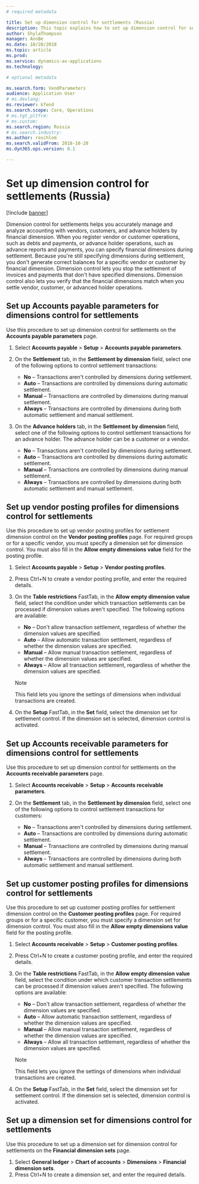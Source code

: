 ```yaml
---
# required metadata

title: Set up dimension control for settlements (Russia)
description: This topic explains how to set up dimension control for settlements in Russia.
author: ShylaThompson
manager: AnnBe
ms.date: 10/28/2018
ms.topic: article
ms.prod: 
ms.service: dynamics-ax-applications
ms.technology: 

# optional metadata

ms.search.form: VendParameters 
audience: Application User
# ms.devlang: 
ms.reviewer: kfend
ms.search.scope: Core, Operations
# ms.tgt_pltfrm: 
# ms.custom: 
ms.search.region: Russia
# ms.search.industry: 
ms.author: roschlom
ms.search.validFrom: 2018-10-28
ms.dyn365.ops.version: 8.1

---
```


# Set up dimension control for settlements (Russia)
[!include [banner](../includes/banner.md)]

Dimension control for settlements helps you accurately manage and analyze accounting with vendors, customers, and advance holders by financial dimension. When you register vendor or customer operations, such as debts and payments, or advance holder operations, such as advance reports and payments, you can specify financial dimensions during settlement. Because you're still specifying dimensions during settlement, you don't generate correct balances for a specific vendor or customer by financial dimension. Dimension control lets you stop the settlement of invoices and payments that don't have specified dimensions. Dimension control also lets you verify that the financial dimensions match when you settle vendor, customer, or advanced holder operations.

## Set up Accounts payable parameters for dimensions control for settlements
Use this procedure to set up dimension control for settlements on the **Accounts payable parameters** page.

1. Select **Accounts payable** \> **Setup** \> **Accounts payable parameters**.
2. On the **Settlement** tab, in the **Settlement by dimension** field, select one of the following options to control settlement transactions:

    - **No** – Transactions aren't controlled by dimensions during settlement.
    - **Auto** – Transactions are controlled by dimensions during automatic settlement.
    - **Manual** – Transactions are controlled by dimensions during manual settlement.
    - **Always** – Transactions are controlled by dimensions during both automatic settlement and manual settlement.

3. On the **Advance holders** tab, in the **Settlement by dimension** field, select one of the following options to control settlement transactions for an advance holder. The advance holder can be a customer or a vendor.

    - **No** – Transactions aren't controlled by dimensions during settlement.
    - **Auto** – Transactions are controlled by dimensions during automatic settlement.
    - **Manual** – Transactions are controlled by dimensions during manual settlement.
    - **Always** – Transactions are controlled by dimensions during both automatic settlement and manual settlement.

## Set up vendor posting profiles for dimensions control for settlements
Use this procedure to set up vendor posting profiles for settlement dimension control on the **Vendor posting profiles** page. For required groups or for a specific vendor, you must specify a dimension set for dimension control. You must also fill in the **Allow empty dimensions value** field for the posting profile.

1. Select **Accounts payable** \> **Setup** \> **Vendor posting profiles**.
2. Press Ctrl+N to create a vendor posting profile, and enter the required details.
3. On the **Table restrictions** FastTab, in the **Allow empty dimension value** field, select the condition under which transaction settlements can be processed if dimension values aren't specified. The following options are available:

    - **No** – Don't allow transaction settlement, regardless of whether the dimension values are specified.
    - **Auto** – Allow automatic transaction settlement, regardless of whether the dimension values are specified.
    - **Manual** – Allow manual transaction settlement, regardless of whether the dimension values are specified.
    - **Always** – Allow all transaction settlement, regardless of whether the dimension values are specified.

    > [!NOTE]
    > This field lets you ignore the settings of dimensions when individual transactions are created.

4. On the **Setup** FastTab, in the **Set** field, select the dimension set for settlement control. If the dimension set is selected, dimension control is activated.

## Set up Accounts receivable parameters for dimensions control for settlements
Use this procedure to set up dimension control for settlements on the **Accounts receivable parameters** page.

1. Select **Accounts receivable** \> **Setup** \> **Accounts receivable parameters**.
2. On the **Settlement** tab, in the **Settlement by dimension** field, select one of the following options to control settlement transactions for customers:

    - **No** – Transactions aren't controlled by dimensions during settlement.
    - **Auto** – Transactions are controlled by dimensions during automatic settlement.
    - **Manual** – Transactions are controlled by dimensions during manual settlement.
    - **Always** – Transactions are controlled by dimensions during both automatic settlement and manual settlement.

## Set up customer posting profiles for dimensions control for settlements
Use this procedure to set up customer posting profiles for settlement dimension control on the **Customer posting profiles** page. For required groups or for a specific customer, you must specify a dimension set for dimension control. You must also fill in the **Allow empty dimensions value** field for the posting profile.

1. Select **Accounts receivable** \> **Setup** \> **Customer posting profiles**.
2. Press Ctrl+N to create a customer posting profile, and enter the required details.
3. On the **Table restrictions** FastTab, in the **Allow empty dimension value** field, select the condition under which customer transaction settlements can be processed if dimension values aren't specified. The following options are available:

    - **No** – Don't allow transaction settlement, regardless of whether the dimension values are specified.
    - **Auto** – Allow automatic transaction settlement, regardless of whether the dimension values are specified.
    - **Manual** – Allow manual transaction settlement, regardless of whether the dimension values are specified.
    - **Always** – Allow all transaction settlement, regardless of whether the dimension values are specified.

    > [!NOTE]
    > This field lets you ignore the settings of dimensions when individual transactions are created.

4. On the **Setup** FastTab, in the **Set** field, select the dimension set for settlement control. If the dimension set is selected, dimension control is activated.

## Set up a dimension set for dimensions control for settlements
Use this procedure to set up a dimension set for dimension control for settlements on the **Financial dimension sets** page.

1. Select **General ledger** \> **Chart of accounts** \> **Dimensions** \> **Financial dimension sets**.
2. Press Ctrl+N to create a dimension set, and enter the required details.
